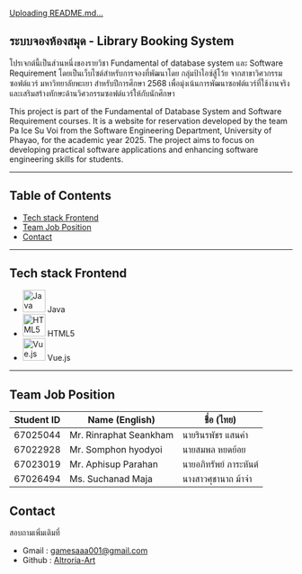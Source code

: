 [Uploading README.md…]()
## ระบบจองห้องสมุด - Library Booking System

โปรเจกต์นี้เป็นส่วนหนึ่งของรายวิชา Fundamental of database system และ Software Requirement โดยเป็นเว็บไซต์สำหรับการจองที่พัฒนาโดย กลุ่มป้าไอซ์สู้โว้ย จากสาขาวิศวกรรมซอฟต์แวร์ มหาวิทยาลัยพะเยา สำหรับปีการศึกษา 2568 เพื่อมุ่งเน้นการพัฒนาซอฟต์แวร์ที่ใช้งานจริงและเสริมสร้างทักษะด้านวิศวกรรมซอฟต์แวร์ให้กับนักศึกษา

This project is part of the Fundamental of Database System and Software Requirement courses. It is a website for reservation developed by the team Pa Ice Su Voi from the Software Engineering Department, University of Phayao, for the academic year 2025. The project aims to focus on developing practical software applications and enhancing software engineering skills for students.

---

## Table of Contents

- [Tech stack Frontend](#tech-stack-frontend)
- [Team Job Position](#team-job-position)
- [Contact](#contact)

---

## Tech stack Frontend

- <img src="https://cdn.simpleicons.org/java" alt="Java" width="40"/> Java  
- <img src="https://cdn.simpleicons.org/html5" alt="HTML5" width="40"/> HTML5  
- <img src="https://cdn.simpleicons.org/vuedotjs" alt="Vue.js" width="40"/> Vue.js

---

## Team Job Position

| Student ID | Name (English)             | ชื่อ (ไทย)                          |
|------------|----------------------------|--------------------------------------|
| 67025044   | Mr. Rinraphat Seankham     | นายรินรพัชร แสนคำ                    |
| 67022928   | Mr. Somphon hyodyoi        | นายสมพล หยดย้อย                    |
| 67023019   | Mr. Aphisup Parahan        | นายอภิทรัพย์ ภาระหันต์                 |
| 67026494   | Ms. Suchanad Maja          | นางสาวศุชานาถ ม้าจ่า                  |

## Contact

สอบถามเพิ่มเติมที่

- Gmail : [gamesaaa001@gmail.com](mailto:gamesaaa001@gmail.com)
- Github : [Altroria-Art](https://github.com/Altroria-Art)
